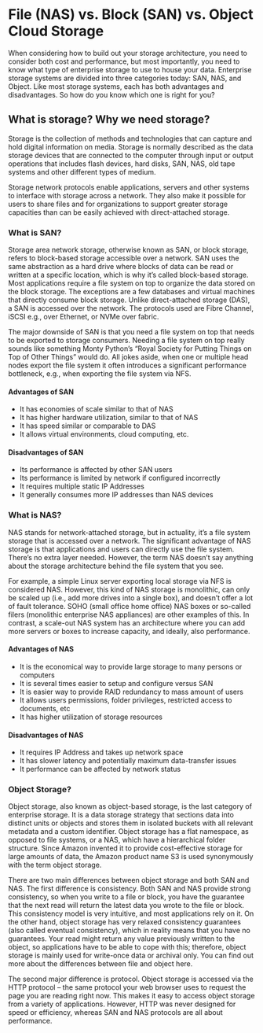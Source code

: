 # File (NAS) vs. Block (SAN) vs. Object Cloud Storage

When considering how to build out your storage architecture, you need to consider both cost and performance, but most importantly, you need to know what type of enterprise storage to use to house your data. Enterprise storage systems are divided into three categories today: SAN, NAS, and Object. Like most storage systems, each has both advantages and disadvantages. So how do you know which one is right for you?

## What is storage? Why we need storage?

Storage is the collection of methods and technologies that can capture and hold digital information on media. Storage is normally described as the data storage devices that are connected to the computer through input or output operations that includes flash devices, hard disks, SAN, NAS, old tape systems and other different types of medium.

Storage network protocols enable applications, servers and other systems to interface with storage across a network. They also make it possible for users to share files and for organizations to support greater storage capacities than can be easily achieved with direct-attached storage.

### What is SAN?

Storage area network storage, otherwise known as SAN, or block storage, refers to block-based storage accessible over a network. SAN uses the same abstraction as a hard drive where blocks of data can be read or written at a specific location, which is why it’s called block-based storage. Most applications require a file system on top to organize the data stored on the block storage. The exceptions are a few databases and virtual machines that directly consume block storage. Unlike direct-attached storage (DAS), a SAN is accessed over the network. The protocols used are Fibre Channel, iSCSI e.g., over Ethernet, or NVMe over fabric.

The major downside of SAN is that you need a file system on top that needs to be exported to storage consumers. Needing a file system on top really sounds like something Monty Python’s “Royal Society for Putting Things on Top of Other Things” would do. All jokes aside, when one or multiple head nodes export the file system it often introduces a significant performance bottleneck, e.g., when exporting the file system via NFS.

#### Advantages of SAN

- It has economies of scale similar to that of NAS
- It has higher hardware utilization, similar to that of NAS
- It has speed similar or comparable to DAS
- It allows virtual environments, cloud computing, etc.

#### Disadvantages of SAN

- Its performance is affected by other SAN users
- Its performance is limited by network if configured incorrectly
- It requires multiple static IP Addresses
- It generally consumes more IP addresses than NAS devices

### What is NAS?

NAS stands for network-attached storage, but in actuality, it’s a file system storage that is accessed over a network. The significant advantage of NAS storage is that applications and users can directly use the file system. There’s no extra layer needed. However, the term NAS doesn’t say anything about the storage architecture behind the file system that you see.

For example, a simple Linux server exporting local storage via NFS is considered NAS. However, this kind of NAS storage is monolithic, can only be scaled up (i.e., add more drives into a single box), and doesn’t offer a lot of fault tolerance. SOHO (small office home office) NAS boxes or so-called filers (monolithic enterprise NAS appliances) are other examples of this. In contrast, a scale-out NAS system has an architecture where you can add more servers or boxes to increase capacity, and ideally, also performance.

#### Advantages of NAS

- It is the economical way to provide large storage to many persons or computers
- It is several times easier to setup and configure versus SAN
- It is easier way to provide RAID redundancy to mass amount of users
- It allows users permissions, folder privileges, restricted access to documents, etc
- It has higher utilization of storage resources

#### Disadvantages of NAS

- It requires IP Address and takes up network space
- It has slower latency and potentially maximum data-transfer issues
- It performance can be affected by network status

### Object Storage?

Object storage, also known as object-based storage, is the last category of enterprise storage. It is a data storage strategy that sections data into distinct units or objects and stores them in isolated buckets with all relevant metadata and a custom identifier. Object storage has a flat namespace, as opposed to file systems, or a NAS, which have a hierarchical folder structure. Since Amazon invented it to provide cost-effective storage for large amounts of data, the Amazon product name S3 is used synonymously with the term object storage.

There are two main differences between object storage and both SAN and NAS. The first difference is consistency. Both SAN and NAS provide strong consistency, so when you write to a file or block, you have the guarantee that the next read will return the latest data you wrote to the file or block. This consistency model is very intuitive, and most applications rely on it. On the other hand, object storage has very relaxed consistency guarantees (also called eventual consistency), which in reality means that you have no guarantees. Your read might return any value previously written to the object, so applications have to be able to cope with this; therefore, object storage is mainly used for write-once data or archival only. You can find out more about the differences between file and object here.

The second major difference is protocol. Object storage is accessed via the HTTP protocol – the same protocol your web browser uses to request the page you are reading right now. This makes it easy to access object storage from a variety of applications. However, HTTP was never designed for speed or efficiency, whereas SAN and NAS protocols are all about performance.
